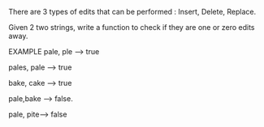 There are 3 types of edits that can be performed : Insert, Delete, Replace.

Given 2 two strings, write a function to check if they are one or zero edits away.

EXAMPLE
pale, ple --> true

pales, pale --> true

bake, cake --> true

pale,bake --> false.


pale, pite--> false
